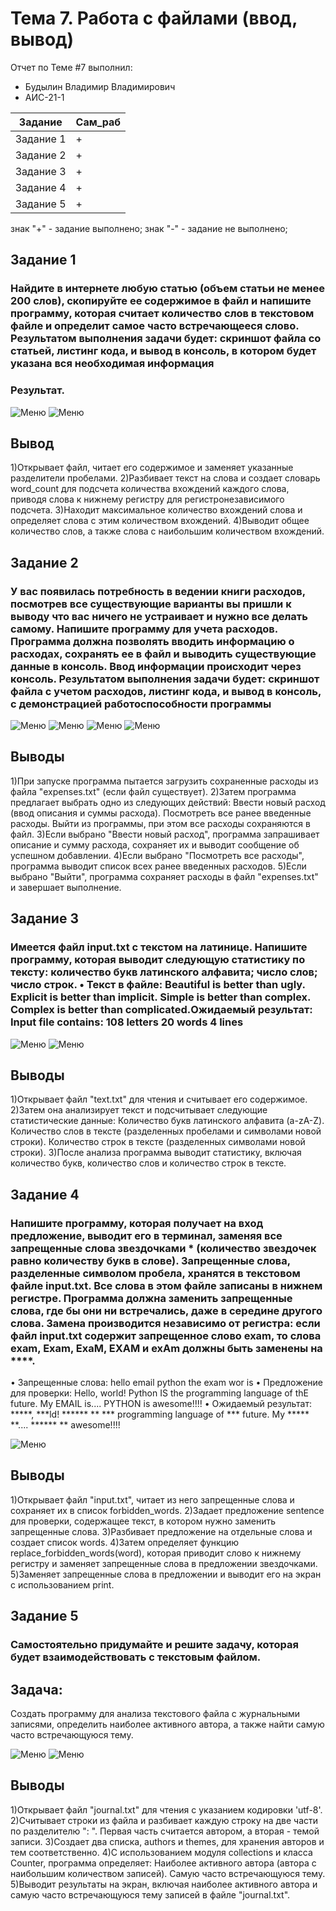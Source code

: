 # Тема 7. Работа с файлами (ввод, вывод)
Отчет по Теме #7 выполнил:
- Будылин Владимир Владимирович
- АИС-21-1

| Задание | Сам_раб | 
| ------ | ------ | 
| Задание 1 | + |
| Задание 2 | + |
| Задание 3 | + |
| Задание 4 | + |
| Задание 5 | + |

знак "+" - задание выполнено; знак "-" - задание не выполнено;

## Задание 1
### Найдите в интернете любую статью (объем статьи не менее 200 слов), скопируйте ее содержимое в файл и напишите программу, которая считает количество слов в текстовом файле и определит самое часто встречающееся слово. Результатом выполнения задачи будет: скриншот файла со статьей, листинг кода, и вывод в консоль, в котором будет указана вся необходимая информация

### Результат.
![Меню](https://github.com/vladimir-12343/Software_Engineering_0/blob/Тема_7/pic/ex1.png)
![Меню](https://github.com/vladimir-12343/Software_Engineering_0/blob/Тема_7/pic/ex1.1.png)
## Вывод 
1)Открывает файл, читает его содержимое и заменяет указанные разделители пробелами.
2)Разбивает текст на слова и создает словарь word_count для подсчета количества вхождений каждого слова, приводя слова к нижнему регистру для регистронезависимого подсчета.
3)Находит максимальное количество вхождений слова и определяет слова с этим количеством вхождений.
4)Выводит общее количество слов, а также слова с наибольшим количеством вхождений.


## Задание 2
### У вас появилась потребность в ведении книги расходов, посмотрев все существующие варианты вы пришли к выводу что вас ничего не устраивает и нужно все делать самому. Напишите программу для учета расходов. Программа должна позволять вводить информацию о расходах, сохранять ее в файл и выводить существующие данные в консоль. Ввод информации происходит через консоль. Результатом выполнения задачи будет: скриншот файла с учетом расходов, листинг кода, и вывод в консоль, с демонстрацией работоспособности программы
![Меню](https://github.com/vladimir-12343/Software_Engineering_0/blob/Тема_7/pic/ex2.png)
![Меню](https://github.com/vladimir-12343/Software_Engineering_0/blob/Тема_7/pic/ex2.1.png)
![Меню](https://github.com/vladimir-12343/Software_Engineering_0/blob/Тема_7/pic/ex2.3.png)
![Меню](https://github.com/vladimir-12343/Software_Engineering_0/blob/Тема_7/pic/ex2.2.png)
## Выводы
1)При запуске программа пытается загрузить сохраненные расходы из файла "expenses.txt" (если файл существует).
2)Затем программа предлагает выбрать одно из следующих действий:
  Ввести новый расход (ввод описания и суммы расхода).
  Посмотреть все ранее введенные расходы.
  Выйти из программы, при этом все расходы сохраняются в файл.
3)Если выбрано "Ввести новый расход", программа запрашивает описание и сумму расхода, сохраняет их и выводит сообщение об успешном добавлении.
4)Если выбрано "Посмотреть все расходы", программа выводит список всех ранее введенных расходов.
5)Если выбрано "Выйти", программа сохраняет расходы в файл "expenses.txt" и завершает выполнение.


## Задание 3
### Имеется файл input.txt с текстом на латинице. Напишите программу, которая выводит следующую статистику по тексту: количество букв латинского алфавита; число слов; число строк. • Текст в файле: Beautiful is better than ugly. Explicit is better than implicit. Simple is better than complex. Complex is better than complicated.Ожидаемый результат: Input file contains: 108 letters 20 words 4 lines

![Меню](https://github.com/vladimir-12343/Software_Engineering_0/blob/Тема_7/pic/ex3.png)
![Меню](https://github.com/vladimir-12343/Software_Engineering_0/blob/Тема_7/pic/ex3.1.png)

## Выводы
1)Открывает файл "text.txt" для чтения и считывает его содержимое.
2)Затем она анализирует текст и подсчитывает следующие статистические данные:
  Количество букв латинского алфавита (a-zA-Z).
  Количество слов в тексте (разделенных пробелами и символами новой строки).
  Количество строк в тексте (разделенных символами новой строки).
3)После анализа программа выводит статистику, включая количество букв, количество слов и количество строк в тексте.

  
## Задание 4
### Напишите программу, которая получает на вход предложение, выводит его в терминал, заменяя все запрещенные слова звездочками * (количество звездочек равно количеству букв в слове). Запрещенные слова, разделенные символом пробела, хранятся в текстовом файле input.txt. Все слова в этом файле записаны в нижнем регистре. Программа должна заменить запрещенные слова, где бы они ни встречались, даже в середине другого слова. Замена производится независимо от регистра: если файл input.txt содержит запрещенное слово exam, то слова exam, Exam, ExaM, EXAM и exAm должны быть заменены на ****. 
• Запрещенные слова: hello email python the exam wor is 
• Предложение для проверки: Hello, world! Python IS the programming language of thE future. My EMAIL is.... PYTHON is awesome!!!! 
• Ожидаемый результат: *****, ***ld! ****** ** *** programming language of *** future. My ***** **.... ****** ** awesome!!!!

![Меню](https://github.com/vladimir-12343/Software_Engineering_0/blob/Тема_7/pic/ex4.png)
## Выводы
1)Открывает файл "input.txt", читает из него запрещенные слова и сохраняет их в список forbidden_words.
2)Задает предложение sentence для проверки, содержащее текст, в котором нужно заменить запрещенные слова.
3)Разбивает предложение на отдельные слова и создает список words.
4)Затем определяет функцию replace_forbidden_words(word), которая приводит слово к нижнему регистру и заменяет запрещенные слова в предложении звездочками.
5)Заменяет запрещенные слова в предложении и выводит его на экран с использованием print.


## Задание 5
### Самостоятельно придумайте и решите задачу, которая будет взаимодействовать с текстовым файлом.

## Задача: 
  Создать программу для анализа текстового файла с журнальными записями, определить наиболее активного автора, а также найти самую часто встречающуюся тему.

![Меню](https://github.com/vladimir-12343/Software_Engineering_0/blob/Тема_7/pic/ex5.png)
![Меню](https://github.com/vladimir-12343/Software_Engineering_0/blob/Тема_7/pic/ex5.1.png)
## Выводы
1)Открывает файл "journal.txt" для чтения с указанием кодировки 'utf-8'.
2)Считывает строки из файла и разбивает каждую строку на две части по разделителю ": ". Первая часть считается автором, а вторая - темой записи.
3)Создает два списка, authors и themes, для хранения авторов и тем соответственно.
4)С использованием модуля collections и класса Counter, программа определяет:
  Наиболее активного автора (автора с наибольшим количеством записей).
  Самую часто встречающуюся тему.
5)Выводит результаты на экран, включая наиболее активного автора и самую часто встречающуюся тему записей в файле "journal.txt".




